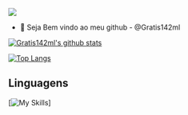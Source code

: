 ![](https://komarev.com/ghpvc/?username=initcodeexemplos&color=9745F5)


- 👋 Seja Bem vindo ao meu github -  @Gratis142ml

[![Gratis142ml's github stats](https://github-readme-stats.vercel.app/api?username=Gratis142ml&show_icons=true&&theme=radical&hide=["contribs","issues"])](https://github.com/Gratis142ml)

[![Top Langs](https://github-readme-stats-git-masterrstaa-rickstaa.vercel.app/api/top-langs/?username=Gratis142ml&show_icons=true&theme=radical)](https://github.com/anuraghazra/github-readme-stats)

 ## Linguagens
 [![My Skills](https://skillicons.dev/icons?i=html)]
<!---
Gratis142ml/Gratis142ml is a ✨ special ✨ repository because its `README.md` (this file) appears on your GitHub profile.
You can click the Preview link to take a look at your changes.
--->
